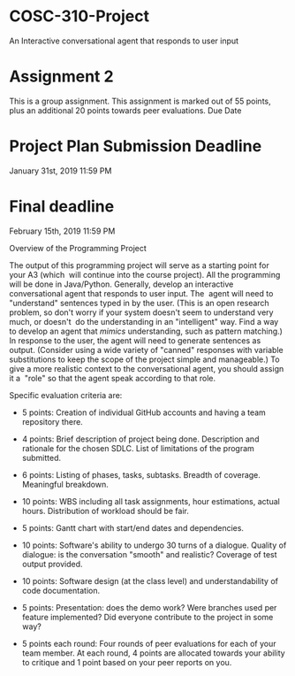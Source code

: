 # COSC-310-Project
An Interactive conversational agent that responds to user input



# Assignment 2
This is a group assignment. This assignment is marked out of 55 points, plus an additional 20 points towards peer evaluations.
Due Date

# Project Plan Submission Deadline
January 31st, 2019 11:59 PM 
# Final deadline
February 15th, 2019 11:59 PM 

Overview of the Programming Project

The output of this programming project will serve as a starting point for your A3 (which  will continue into the course project). All the programming will be done in Java/Python.
Generally, develop an interactive conversational agent that responds to user input. The  agent will need to "understand" sentences typed in by the user. (This is an open research  problem, so don't worry if your system doesn't seem to understand very much, or doesn't  do the understanding in an "intelligent" way. Find a way to develop an agent that
*mimics* understanding, such as pattern matching.)
In response to the user, the agent will need to generate sentences as output. (Consider using a wide variety of "canned" responses with variable substitutions to keep the scope of the project simple and manageable.)
To give a more realistic context to the conversational agent, you should assign it a  "role" so that the agent speak according to that role. 


Specific evaluation criteria are:

+ 5 points: Creation of individual GitHub accounts and having a team repository there.
+ 4 points: Brief description of project being done. Description and rationale for the chosen SDLC. List of limitations of the program submitted.
+ 6 points: Listing of phases, tasks, subtasks. Breadth of coverage. Meaningful breakdown.
+ 10 points: WBS including all task assignments, hour estimations, actual hours. Distribution of workload should be fair.
+ 5 points: Gantt chart with start/end dates and dependencies.

+ 10 points: Software's ability to undergo 30 turns of a dialogue. Quality of dialogue: is the conversation "smooth" and realistic? Coverage of test output provided.
+ 10 points: Software design (at the class level) and understandability of code documentation.
+ 5 points: Presentation: does the demo work? Were branches used per feature implemented? Did everyone contribute to the project in some way?
+ 5 points each round: Four rounds of peer evaluations for each of your team member. At each round, 4 points are allocated towards your ability to critique and 1 point based on your peer reports on you.
